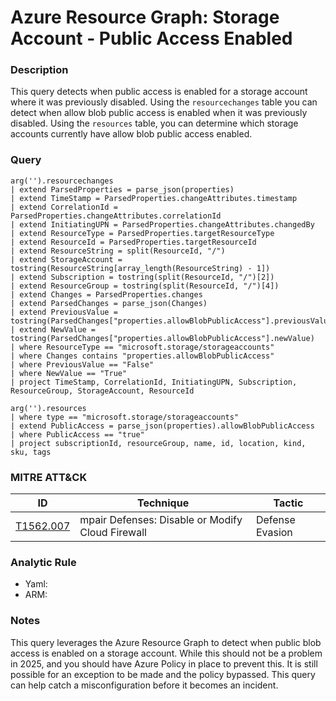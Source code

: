 # Azure Resource Graph: Storage Account - Public Access Enabled

### Description
This query detects when public access is enabled for a storage account where it was previously disabled. Using the `resourcechanges` table you can detect when allow blob public access is enabled when it was previously disabled. Using the `resources` table, you can determine which storage accounts currently have allow blob public access enabled.

### Query
```kql
arg('').resourcechanges
| extend ParsedProperties = parse_json(properties)
| extend TimeStamp = ParsedProperties.changeAttributes.timestamp
| extend CorrelationId = ParsedProperties.changeAttributes.correlationId
| extend InitiatingUPN = ParsedProperties.changeAttributes.changedBy
| extend ResourceType = ParsedProperties.targetResourceType
| extend ResourceId = ParsedProperties.targetResourceId
| extend ResourceString = split(ResourceId, "/")
| extend StorageAccount = tostring(ResourceString[array_length(ResourceString) - 1])
| extend Subscription = tostring(split(ResourceId, "/")[2])
| extend ResourceGroup = tostring(split(ResourceId, "/")[4])
| extend Changes = ParsedProperties.changes
| extend ParsedChanges = parse_json(Changes)
| extend PreviousValue = tostring(ParsedChanges["properties.allowBlobPublicAccess"].previousValue)
| extend NewValue = tostring(ParsedChanges["properties.allowBlobPublicAccess"].newValue)
| where ResourceType == "microsoft.storage/storageaccounts"
| where Changes contains "properties.allowBlobPublicAccess"
| where PreviousValue == "False"
| where NewValue == "True"
| project TimeStamp, CorrelationId, InitiatingUPN, Subscription, ResourceGroup, StorageAccount, ResourceId
```

```kql
arg('').resources
| where type == "microsoft.storage/storageaccounts"
| extend PublicAccess = parse_json(properties).allowBlobPublicAccess
| where PublicAccess == "true"
| project subscriptionId, resourceGroup, name, id, location, kind, sku, tags
```

### MITRE ATT&CK
| ID | Technique | Tactic |
|----|-----------|--------|
| [T1562.007](https://attack.mitre.org/techniques/T1562/007/) | mpair Defenses: Disable or Modify Cloud Firewall | Defense Evasion |

### Analytic Rule
- Yaml: []()
- ARM: []()

### Notes
This query leverages the Azure Resource Graph to detect when public blob access is enabled on a storage account. While this should not be a problem in 2025, and you should have Azure Policy in place to prevent this. It is still possible for an exception to be made and the policy bypassed. This query can help catch a misconfiguration before it becomes an incident.
